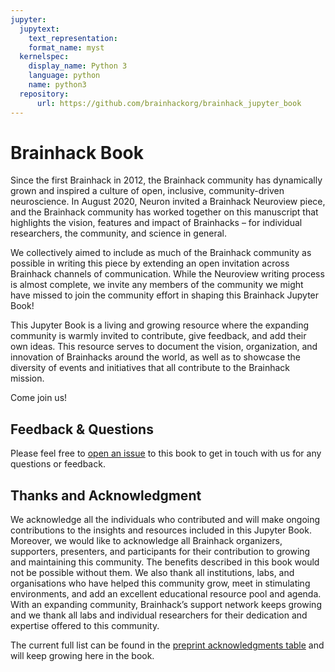 ```yaml
---
jupyter:
  jupytext:
    text_representation:
    format_name: myst
  kernelspec:
    display_name: Python 3
    language: python
    name: python3
  repository:
      url: https://github.com/brainhackorg/brainhack_jupyter_book
---
```


# Brainhack Book
Since the first Brainhack in 2012, the Brainhack community has dynamically grown and inspired a culture of open, inclusive, community-driven neuroscience. In August 2020, Neuron invited a Brainhack Neuroview piece, and the Brainhack community has worked together on this manuscript that highlights the vision, features and impact of Brainhacks – for individual researchers, the community, and science in general.  

We collectively aimed to include as much of the Brainhack community as possible in writing this piece by extending an open invitation across Brainhack channels of communication. While the Neuroview writing process is almost complete, we invite any members of the community we might have missed to join the community effort in shaping this Brainhack Jupyter Book!

This Jupyter Book is a living and growing resource where the expanding community is warmly invited to contribute, give feedback, and add their own ideas. This resource serves to document the vision, organization, and innovation of Brainhacks around the world, as well as to showcase the diversity of events and initiatives that all contribute to the Brainhack mission.

Come join us! 

## Feedback & Questions
Please feel free to [open an issue](https://github.com/brainhackorg/brainhack_jupyter_book/issues/new?assignees=&labels=&template=question.md&title=) to this book to get in touch with us for any questions or feedback.

## Thanks and Acknowledgment
We acknowledge all the individuals who contributed and will make ongoing contributions to the insights and resources included in this Jupyter Book. Moreover, we would like to acknowledge all Brainhack organizers, supporters, presenters, and participants for their contribution to growing and maintaining this community. The benefits described in this book would not be possible without them. We also thank all institutions, labs, and organisations who have helped this community grow, meet in stimulating environments, and add an excellent educational resource pool and agenda. With an expanding community, Brainhack’s support network keeps growing and we thank all labs and individual researchers for their dedication and expertise offered to this community.  

The current full list can be found in the [preprint acknowledgments table](preprint_acknowledgments) and will keep growing here in the book.
